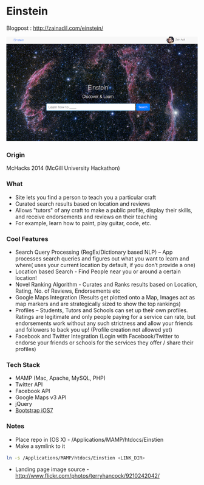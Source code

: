 Einstein
========

Blogpost : http://zainadil.com/einstein/

 ![Einstein](Screenshots/1.png "Einstein")


### Origin

McHacks 2014 (McGill University Hackathon)

### What

- Site lets you find a person to teach you a particular craft
- Curated search results based on location and reviews 
- Allows "tutors" of any craft to make a public profile, display their skills,
  and receive endorsements and reviews on their teaching 
- For example, learn how to paint, play guitar, code, etc.

### Cool Features

- Search Query Processing (RegEx/Dictionary based NLP) – App processes search queries and figures out what you want to learn and where( uses your current location by default, if you don’t provide a one)
- Location based Search - Find People near you or around a certain location!
- Novel Ranking Algorithm - Curates and Ranks results based on Location, Rating, No. of Reviews, Endorsements etc
- Google Maps Integration (Results get plotted onto a Map, Images act as map markers and are strategically sized to show the top rankings)
- Profiles – Students, Tutors and Schools can set up their own profiles. Ratings are legitimate and only people paying for a service can rate, but endorsements work without any such strictness and allow your friends and followers to back you up! (Profile creation not allowed yet)
- Facebook and Twitter Integration (Login with Facebook/Twitter to endorse your friends or schools for the services they offer / share their profiles)

### Tech Stack

- MAMP (Mac, Apache, MySQL, PHP)
- Twitter API
- Facebook API
- Google Maps v3 API
- jQuery
- [Bootstrap iOS7](http://jasonbradley.me/bootstrap-ios7/)

### Notes

- Place repo in (OS X) - /Applications/MAMP/htdocs/Einstien
- Make a symlink to it

```bash
ln -s /Applications/MAMP/htdocs/Einstien <LINK_DIR>
```

- Landing page image source - http://www.flickr.com/photos/terryhancock/9210242042/
